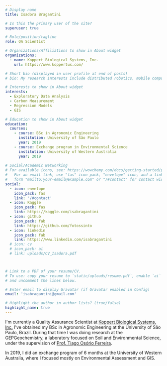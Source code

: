 ```yaml
---
# Display name
title: Isadora Bragantini

# Is this the primary user of the site?
superuser: true

# Role/position/tagline
role: QA Scientist

# Organizations/Affiliations to show in About widget
organizations:
  - name: Koppert Biological Systems, Inc.
    url: https://www.koppertus.com/

# Short bio (displayed in user profile at end of posts)
# bio: My research interests include distributed robotics, mobile computing and programmable matter.

# Interests to show in About widget
interests:
  - Exploratory Data Analysis
  - Carbon Measurement
  - Regression Models
  - GIS

# Education to show in About widget
education:
  courses:
    - course: BSc in Agronomic Engineering
      institution: University of São Paulo
      year: 2019
    - course: Exchange program in Environmental Science
      institution: University of Western Australia
      year: 2019
    
# Social/Academic Networking
# For available icons, see: https://wowchemy.com/docs/getting-started/page-builder/#icons
#   For an email link, use "fas" icon pack, "envelope" icon, and a link in the
#   form "mailto:your-email@example.com" or "/#contact" for contact widget.
social:
  - icon: envelope
    icon_pack: fas
    link: '/#contact'
  - icon: Kaggle
    icon_pack: fas
    link: https://kaggle.com/isabragantini
  - icon: github
    icon_pack: fab
    link: https://github.com/fotossinto
  - icon: linkedin
    icon_pack: fab
    link: https://www.linkedin.com/isabragantini
  # icon: cv
  # icon_pack: ai
  # link: uploads/CV_Isadora.pdf



# Link to a PDF of your resume/CV.
# To use: copy your resume to `static/uploads/resume.pdf`, enable `ai` icons in `params.toml`,
# and uncomment the lines below.

# Enter email to display Gravatar (if Gravatar enabled in Config)
email: 'isabragantini@gmail.com'

# Highlight the author in author lists? (true/false)
highlight_name: true
---
```


I'm currently a Quality Assurance Scientist at [Koppert Biological Systems, Inc.](https://www.koppertus.com/) I've obtained my BSc in Agronomic Engineering at the University of São Paulo, Brazil. During that time I was doing research at the GEPGeochemistry, a laboratory focused on Soil and Environmental Science, under the supervision of [Prof. Tiago Osório Ferreira](https://scholar.google.com/citations?hl=pt-BR&user=IEMFFVIAAAAJ). 

In 2019, I did an exchange program of 6 months at the University of Western Australia, where I focused mostly on Environmental Assessment and GIS. 
